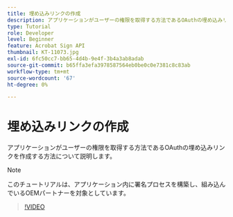 ```yaml
---
title: 埋め込みリンクの作成
description: アプリケーションがユーザーの権限を取得する方法であるOAuthの埋め込みリンクを作成する方法について説明します
type: Tutorial
role: Developer
level: Beginner
feature: Acrobat Sign API
thumbnail: KT-11073.jpg
exl-id: 6fc50cc7-bb65-4d4b-9e4f-3b4a3ab8adab
source-git-commit: b65ffa3efa3978587564eb0be0c0e7381c8c83ab
workflow-type: tm+mt
source-wordcount: '67'
ht-degree: 0%

---
```


# 埋め込みリンクの作成

アプリケーションがユーザーの権限を取得する方法であるOAuthの埋め込みリンクを作成する方法について説明します。

>[!NOTE]
>
>このチュートリアルは、アプリケーション内に署名プロセスを構築し、組み込んでいるOEMパートナーを対象としています。

>[!VIDEO](https://video.tv.adobe.com/v/347349?hidetitle=true)
